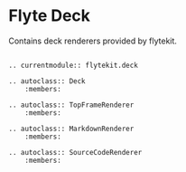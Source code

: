# Flyte Deck

Contains deck renderers provided by flytekit.

```{eval-rst}

.. currentmodule:: flytekit.deck

.. autoclass:: Deck
    :members:

.. autoclass:: TopFrameRenderer
    :members:

.. autoclass:: MarkdownRenderer
    :members:

.. autoclass:: SourceCodeRenderer
    :members:

```